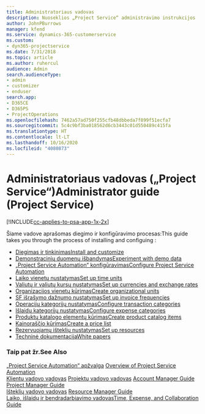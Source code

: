 ```yaml
---
title: Administratoriaus vadovas
description: Nuoseklios „Project Service“ administravimo instrukcijos
author: JohnPBurrows
manager: kfend
ms.service: dynamics-365-customerservice
ms.custom:
- dyn365-projectservice
ms.date: 7/31/2018
ms.topic: article
ms.author: ruhercul
audience: Admin
search.audienceType:
- admin
- customizer
- enduser
search.app:
- D365CE
- D365PS
- ProjectOperations
ms.openlocfilehash: 7462a57ad750f255cfb48dbbeda7f899f51ecfa7
ms.sourcegitcommit: 5c4c9bf3ba018562d6cb3443c01d550489c415fa
ms.translationtype: HT
ms.contentlocale: lt-LT
ms.lasthandoff: 10/16/2020
ms.locfileid: "4080873"
---
```

# <a name="administrator-guide-project-service"></a><span data-ttu-id="f6af6-103">Administratoriaus vadovas („Project Service“)</span><span class="sxs-lookup"><span data-stu-id="f6af6-103">Administrator guide (Project Service)</span></span>

[!INCLUDE[cc-applies-to-psa-app-1x-2x](../includes/cc-applies-to-psa-app-1x-2x.md)]

<span data-ttu-id="f6af6-104">Šiame vadove aprašomas diegimo ir konfigūravimo procesas:</span><span class="sxs-lookup"><span data-stu-id="f6af6-104">This guide takes you through the process of installing and configuing :</span></span>  
  
- [<span data-ttu-id="f6af6-105">Diegimas ir tinkinimas</span><span class="sxs-lookup"><span data-stu-id="f6af6-105">Install and customize</span></span>](install-customize.md)
- [<span data-ttu-id="f6af6-106">Demonstracinių duomenų išbandymas</span><span class="sxs-lookup"><span data-stu-id="f6af6-106">Experiment with demo data</span></span>](use-demo-data.md)
- [<span data-ttu-id="f6af6-107">„Project Service Automation“ konfigūravimas</span><span class="sxs-lookup"><span data-stu-id="f6af6-107">Configure Project Service Automation</span></span>](configure.md)
- [<span data-ttu-id="f6af6-108">Laiko vienetų nustatymas</span><span class="sxs-lookup"><span data-stu-id="f6af6-108">Set up time units</span></span>](set-up-time-units.md)
- [<span data-ttu-id="f6af6-109">Valiutų ir valiutų kursų nustatymas</span><span class="sxs-lookup"><span data-stu-id="f6af6-109">Set up currencies and exchange rates</span></span>](set-up-currencies-exchange-rates.md)
- [<span data-ttu-id="f6af6-110">Organizacijos vienetų kūrimas</span><span class="sxs-lookup"><span data-stu-id="f6af6-110">Create organizational units</span></span>](create-organizational-units.md)
- [<span data-ttu-id="f6af6-111">SF išrašymo dažnumo nustatymas</span><span class="sxs-lookup"><span data-stu-id="f6af6-111">Set up invoice frequencies</span></span>](set-up-invoice-frequencies.md)
- [<span data-ttu-id="f6af6-112">Operacijų kategorijų nustatymas</span><span class="sxs-lookup"><span data-stu-id="f6af6-112">Configure transaction categories</span></span>](configure-transaction-categories.md)
- [<span data-ttu-id="f6af6-113">Išlaidų kategorijų nustatymas</span><span class="sxs-lookup"><span data-stu-id="f6af6-113">Configure expense categories</span></span>](configure-expense-categories.md)
- [<span data-ttu-id="f6af6-114">Produktų katalogo elementų kūrimas</span><span class="sxs-lookup"><span data-stu-id="f6af6-114">Create product catalog items</span></span>](create-product-catalog-items.md)
- [<span data-ttu-id="f6af6-115">Kainoraščio kūrimas</span><span class="sxs-lookup"><span data-stu-id="f6af6-115">Create a price list</span></span>](create-price-list.md)
- [<span data-ttu-id="f6af6-116">Rezervuojamų išteklių nustatymas</span><span class="sxs-lookup"><span data-stu-id="f6af6-116">Set up resources</span></span>](set-up-resources.md)
- [<span data-ttu-id="f6af6-117">Techninė dokumentacija</span><span class="sxs-lookup"><span data-stu-id="f6af6-117">White papers</span></span>](white-papers.md)
  
### <a name="see-also"></a><span data-ttu-id="f6af6-118">Taip pat žr.</span><span class="sxs-lookup"><span data-stu-id="f6af6-118">See Also</span></span>  
 <span data-ttu-id="f6af6-119">[„Project Service Automation“ apžvalga](../psa/overview.md)  </span><span class="sxs-lookup"><span data-stu-id="f6af6-119">[Overview of Project Service Automation](../psa/overview.md)  </span></span>  
 <span data-ttu-id="f6af6-120">[Klientų vadovo vadovas](../psa/account-manager-guide.md) [Projektų vadovo vadovas](../psa/project-manager-guide.md) </span><span class="sxs-lookup"><span data-stu-id="f6af6-120">[Account Manager Guide](../psa/account-manager-guide.md) [Project Manager Guide](../psa/project-manager-guide.md) </span></span>  
 <span data-ttu-id="f6af6-121">[Išteklių vadovo vadovas](../psa/resource-manager-guide.md) </span><span class="sxs-lookup"><span data-stu-id="f6af6-121">[Resource Manager Guide](../psa/resource-manager-guide.md) </span></span>  
 [<span data-ttu-id="f6af6-122">Laiko, išlaidų ir bendradarbiavimo vadovas</span><span class="sxs-lookup"><span data-stu-id="f6af6-122">Time, Expense, and Collaboration Guide</span></span>](../psa/time-expense-collaboration-guide.md)
